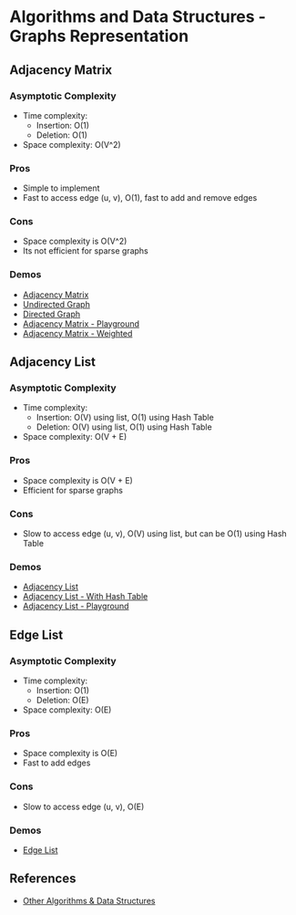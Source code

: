 # Algorithms and Data Structures - Graphs Representation



## Adjacency Matrix

### Asymptotic Complexity
- Time complexity:
  - Insertion: O(1)
  - Deletion: O(1)
- Space complexity: O(V^2)

### Pros
- Simple to implement
- Fast to access edge (u, v), O(1), fast to add and remove edges

### Cons
- Space complexity is O(V^2)
- Its not efficient for sparse graphs

### Demos
- [Adjacency Matrix](./src/1.1.1-adjacency-matrix.py)
- [Undirected Graph](./src/1.1.2-undirected-graph-matrix.py)
- [Directed Graph](./src/1.1.3-directed-graph-matrix.py)
- [Adjacency Matrix - Playground](./src/1.1.4-adjacency-matrix-playground.py)
- [Adjacency Matrix - Weighted](./src/1.1.5-adjacency-matrix-weighted.py)



## Adjacency List

### Asymptotic Complexity
- Time complexity:
  - Insertion: O(V) using list, O(1) using Hash Table
  - Deletion: O(V) using list, O(1) using Hash Table
- Space complexity: O(V + E)

### Pros
- Space complexity is O(V + E)
- Efficient for sparse graphs

### Cons
- Slow to access edge (u, v), O(V) using list, but can be O(1) using Hash Table

### Demos
- [Adjacency List](./src/1.2.1-adjacency-list-with-list.py)
- [Adjacency List - With Hash Table](./src/1.2.2-adjacency-list-with-hashtable.py)
- [Adjacency List - Playground](./src/1.2.3-adjacency-list-playground.py)



## Edge List

### Asymptotic Complexity
- Time complexity:
  - Insertion: O(1)
  - Deletion: O(E)
- Space complexity: O(E)

### Pros
- Space complexity is O(E)
- Fast to add edges

### Cons
- Slow to access edge (u, v), O(E)

### Demos
- [Edge List](./src/1.3.1-edge-list.py)



## References
- [Other Algorithms & Data Structures](https://github.com/NelsonBN/algorithms-data-structures)
